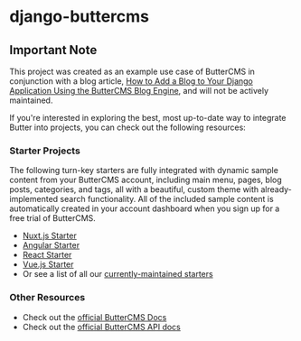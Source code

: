 # django-buttercms

## Important Note
This project was created as an example use case of ButterCMS in conjunction with a blog article, [How to Add a Blog to Your Django Application Using the ButterCMS Blog Engine](https://buttercms.com/blog/simple-django-blog-tutorial/), and will not be actively maintained.

If you're interested in exploring the best, most up-to-date way to integrate Butter into projects, you can check out the following resources:

### Starter Projects

The following turn-key starters are fully integrated with dynamic sample content from your ButterCMS account, including main menu, pages, blog posts, categories, and tags, all with a beautiful, custom theme with already-implemented search functionality. All of the included sample content is automatically created in your account dashboard when you sign up for a free trial of ButterCMS.
- [Nuxt.js Starter](https://buttercms.com/starters/nuxtjs-starter-project/)
- [Angular Starter](https://buttercms.com/starters/angular-starter-project/)
- [React Starter](https://buttercms.com/starters/react-starter-project/)
- [Vue.js Starter](https://buttercms.com/starters/vuejs-starter-project/)
- Or see a list of all our [currently-maintained starters](https://buttercms.com/starters/)

### Other Resources
- Check out the [official ButterCMS Docs](https://buttercms.com/docs/)
- Check out the [official ButterCMS API docs](https://buttercms.com/docs/api/)
